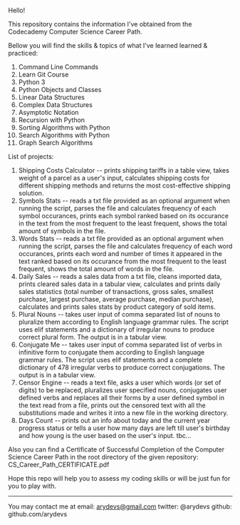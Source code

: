 Hello! 

This repository contains the information I've obtained from the Codecademy Computer Science Career Path.

Bellow you will find the skills & topics of what I've learned learned & practiced:

1. Command Line Commands
2. Learn Git Course
3. Python 3
4. Python Objects and Classes
5. Linear Data Structures
6. Complex Data Structures
7. Asymptotic Notation
8. Recursion with Python
9. Sorting Algorithms with Python
10. Search Algorithms with Python
11. Graph Search Algorithms

List of projects:

1. Shipping Costs Calculator -- prints shipping tariffs in a table view, takes weight of a parcel as a user's input, calculates shipping costs for different shipping methods and returns the most cost-effective shipping solution.
2. Symbols Stats -- reads a txt file provided as an optional argument when running the script, parses the file and calculates frequency of each symbol occurances, prints each symbol ranked based on its occurance in the text from the most frequent to the least frequent, shows the total amount of symbols in the file.
3. Words Stats -- reads a txt file provided as an optional argument when running the script, parses the file and calculates frequency of each word occurances, prints each word and number of times it appeared in the text ranked based on its occurance from the most frequent to the least frequent, shows the total amount of words in the file.
4. Daily Sales -- reads a sales data from a txt file, cleans imported data, prints cleared sales data in a tabular view, calculates and prints daily sales statistics (total number of transactions, gross sales, smallest purchase, largest purchase, average purchase, median purchase), calculates and prints sales stats by product category of sold items.
5. Plural Nouns -- takes user input of comma separated list of nouns to pluralize them according to English language grammar rules. The script uses elif statements and a dictionary of irregular nouns to produce correct plural form. The output is in a tabular view.
6. Conjugate Me -- takes user input of comma separated list of verbs in infinitive form to conjugate them according to English language grammar rules. The script uses elif statements and a complete dictionary of 478 irregular verbs to produce correct conjugations. The output is in a tabular view.
7. Censor Engine -- reads a text file, asks a user which words (or set of digits) to be replaced, pluralizes user specified nouns, conjugates user defined verbs and replaces all their forms by a user defined symbol in the text read from a file, prints out the censored text with all the substitutions made and writes it into a new file in the working directory.
8. Days Count -- prints out an info about today and the current year progress status or tells a user how many days are left till user's birthday and how young is the user based on the user's input.
tbc...

Also you can find a Certificate of Successful Completion of the Computer Science Career Path in the root directory of the given repository: CS_Career_Path_CERTIFICATE.pdf

Hope this repo will help you to assess my coding skills or will be just fun for you to play with.

______________________________________________________________

You may contact me at email: arydevs@gmail.com
twitter: @arydevs
github: github.com/arydevs
